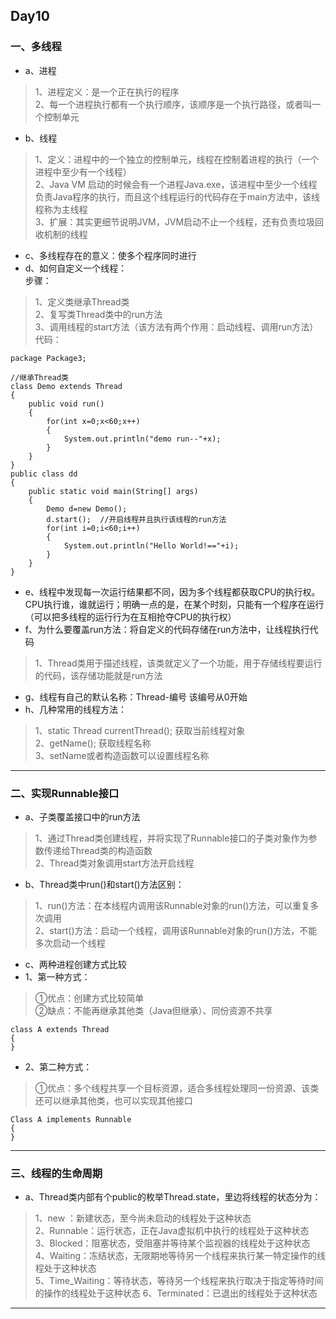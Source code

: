 ## Day10
### 一、多线程
* a、进程
> 1、进程定义：是一个正在执行的程序  
2、每一个进程执行都有一个执行顺序，该顺序是一个执行路径，或者叫一个控制单元
* b、线程
> 1、定义：进程中的一个独立的控制单元，线程在控制着进程的执行（一个进程中至少有一个线程）  
2、Java VM 启动的时候会有一个进程Java.exe，该进程中至少一个线程负责Java程序的执行，而且这个线程运行的代码存在于main方法中，该线程称为主线程  
3、扩展：其实更细节说明JVM，JVM启动不止一个线程，还有负责垃圾回收机制的线程
* c、多线程存在的意义：使多个程序同时进行
* d、如何自定义一个线程：  
步骤：
> 1、定义类继承Thread类  
2、复写类Thread类中的run方法  
3、调用线程的start方法（该方法有两个作用：启动线程、调用run方法）  
代码：
```
package Package3;

//继承Thread类
class Demo extends Thread
{
	public void run()
	{
		for(int x=0;x<60;x++)
		{
			System.out.println("demo run--"+x);
		}
	}
}
public class dd 
{
	public static void main(String[] args)
	{
		Demo d=new Demo();
		d.start();  //开启线程并且执行该线程的run方法
		for(int i=0;i<60;i++)
		{
			System.out.println("Hello World!=="+i);
		}
	}
}
```
* e、线程中发现每一次运行结果都不同，因为多个线程都获取CPU的执行权。CPU执行谁，谁就运行；明确一点的是，在某个时刻，只能有一个程序在运行（可以把多线程的运行行为在互相抢夺CPU的执行权）
* f、为什么要覆盖run方法：将自定义的代码存储在run方法中，让线程执行代码
> 1、Thread类用于描述线程，该类就定义了一个功能，用于存储线程要运行的代码，该存储功能就是run方法
* g、线程有自己的默认名称：Thread-编号 该编号从0开始
* h、几种常用的线程方法：
> 1、static Thread currentThread(); 获取当前线程对象  
2、getName(); 获取线程名称  
3、setName或者构造函数可以设置线程名称
***
### 二、实现Runnable接口
* a、子类覆盖接口中的run方法	
> 1、通过Thread类创建线程，并将实现了Runnable接口的子类对象作为参数传递给Thread类的构造函数  
2、Thread类对象调用start方法开启线程
* b、Thread类中run()和start()方法区别：
> 1、run()方法：在本线程内调用该Runnable对象的run()方法，可以重复多次调用  
2、start()方法：启动一个线程，调用该Runnable对象的run()方法，不能多次启动一个线程
* c、两种进程创建方式比较
* 1、第一种方式：
> ①优点：创建方式比较简单  
②缺点：不能再继承其他类（Java但继承）、同份资源不共享
```
class A extends Thread
{
}
```
* 2、第二种方式：
> ①优点：多个线程共享一个目标资源，适合多线程处理同一份资源、该类还可以继承其他类，也可以实现其他接口
```
Class A implements Runnable
{
}
```
***
### 三、线程的生命周期
* a、Thread类内部有个public的枚举Thread.state，里边将线程的状态分为：
> 1、new ：新建状态，至今尚未启动的线程处于这种状态  
2、Runnable：运行状态，正在Java虚拟机中执行的线程处于这种状态  
3、Blocked：阻塞状态，受阻塞并等待某个监视器的线程处于这种状态  
4、Waiting：冻结状态，无限期地等待另一个线程来执行某一特定操作的线程处于这种状态  
5、Time_Waiting：等待状态，等待另一个线程来执行取决于指定等待时间的操作的线程处于这种状态  6、Terminated：已退出的线程处于这种状态
***